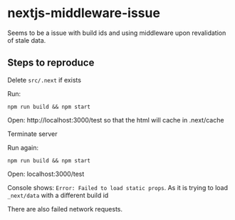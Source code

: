 # nextjs-middleware-issue

Seems to be a issue with build ids and using middleware upon revalidation of stale data.

## Steps to reproduce

Delete `src/.next` if exists

Run:
```
npm run build && npm start
```

Open: http://localhost:3000/test so that the html will cache in .next/cache

Terminate server

Run again:
```
npm run build && npm start
```

Open: localhost:3000/test

Console shows: `Error: Failed to load static props`. As it is trying to load `_next/data` with a different build id

There are also failed network requests.
